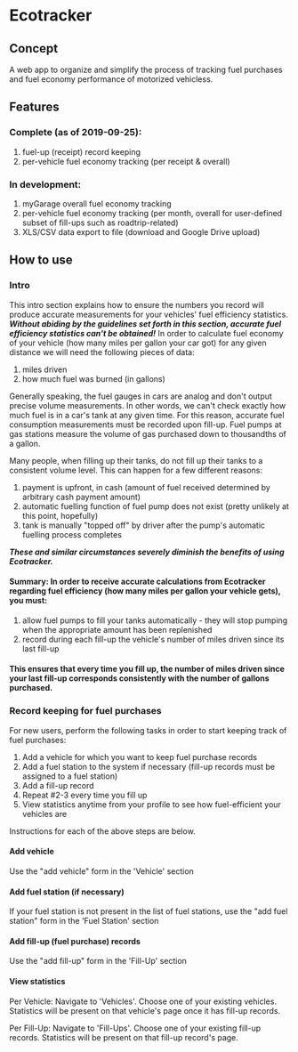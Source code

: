 # Ecotracker


## Concept

A web app to organize and simplify the process of tracking fuel purchases and fuel economy performance of motorized vehicless.


## Features

### Complete (as of 2019-09-25):
1. fuel-up (receipt) record keeping
2. per-vehicle fuel economy tracking (per receipt & overall)

### In development:
1. myGarage overall fuel economy tracking
2. per-vehicle fuel economy tracking (per month, overall for user-defined subset of fill-ups such as roadtrip-related)
3. XLS/CSV data export to file (download and Google Drive upload)


## How to use

### Intro

This intro section explains how to ensure the numbers you record will produce accurate measurements for your vehicles' fuel efficiency statistics. ***Without abiding by the guidelines set forth in this section, accurate fuel efficiency statistics can't be obtained!***
In order to calculate fuel economy of your vehicle (how many miles per gallon your car got) for any given distance we will need the following pieces of data:
1. miles driven
2. how much fuel was burned (in gallons)

Generally speaking, the fuel gauges in cars are analog and don't output precise volume measurements. In other words, we can't check exactly how much fuel is in a car's tank at any given time. For this reason, accurate fuel consumption measurements must be recorded upon fill-up. Fuel pumps at gas stations measure the volume of gas purchased down to thousandths of a gallon.

Many people, when filling up their tanks, do not fill up their tanks to a consistent volume level. This can happen for a few different reasons:
1. payment is upfront, in cash (amount of fuel received determined by arbitrary cash payment amount)
2. automatic fuelling function of fuel pump does not exist (pretty unlikely at this point, hopefully)
3. tank is manually "topped off" by driver after the pump's automatic fuelling process completes

***These and similar circumstances severely diminish the benefits of using Ecotracker.***

#### **Summary:** In order to receive accurate calculations from Ecotracker regarding fuel efficiency (how many miles per gallon your vehicle gets), you must:
1. allow fuel pumps to fill your tanks automatically - they will stop pumping when the appropriate amount has been replenished
2. record during each fill-up the vehicle's number of miles driven since its last fill-up

#### This ensures that every time you fill up, the number of miles driven since your last fill-up corresponds consistently with the number of gallons purchased.

### Record keeping for fuel purchases

For new users, perform the following tasks in order to start keeping track of fuel purchases:
1. Add a vehicle for which you want to keep fuel purchase records
2. Add a fuel station to the system if necessary (fill-up records must be assigned to a fuel station)
3. Add a fill-up record
4. Repeat #2-3 every time you fill up
5. View statistics anytime from your profile to see how fuel-efficient your vehicles are

Instructions for each of the above steps are below.

#### Add vehicle
Use the "add vehicle" form in the 'Vehicle' section

#### Add fuel station (if necessary)
If your fuel station is not present in the list of fuel stations, use the "add fuel station" form in the 'Fuel Station' section

#### Add fill-up (fuel purchase) records
Use the "add fill-up" form in the 'Fill-Up' section

#### View statistics
Per Vehicle:
Navigate to 'Vehicles'. Choose one of your existing vehicles. Statistics will be present on that vehicle's page once it has fill-up records.

Per Fill-Up:
Navigate to 'Fill-Ups'. Choose one of your existing fill-up records. Statistics will be present on that fill-up record's page.